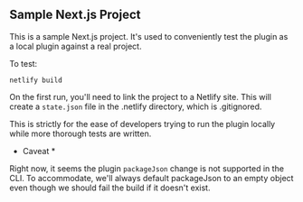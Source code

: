 ## Sample Next.js Project

This is a sample Next.js project. It's used to conveniently test the plugin as a local plugin against a real project.

To test:

`netlify build`

On the first run, you'll need to link the project to a Netlify site. This will create a `state.json` file in the .netlify directory, which is .gitignored.

This is strictly for the ease of developers trying to run the plugin locally while more thorough tests are written.

* Caveat *

Right now, it seems the plugin `packageJson` change is not supported in the CLI. To accommodate, we'll always default packageJson to an empty object even though we should fail the build if it doesn't exist.
